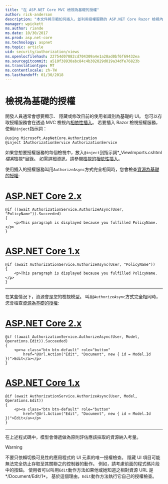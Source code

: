 ```yaml
---
title: "在 ASP.NET Core MVC 檢視為基礎的授權"
author: rick-anderson
description: "本文件將示範如何插入，並利用授權服務的 ASP.NET Core Razor 檢視內。"
manager: wpickett
ms.author: riande
ms.date: 10/30/2017
ms.prod: asp.net-core
ms.technology: aspnet
ms.topic: article
uid: security/authorization/views
ms.openlocfilehash: 22754d07882cd704309a4e1a28ad0bf6f69432ea
ms.sourcegitcommit: a510f38930abc84c4b302029d019a34dfe76823b
ms.translationtype: MT
ms.contentlocale: zh-TW
ms.lasthandoff: 01/30/2018
---
```

# <a name="view-based-authorization"></a>檢視為基礎的授權

開發人員通常會想要顯示、 隱藏或修改目前的使用者識別為基礎的 UI。 您可以存取授權服務會在透過 MVC 檢視內[相依性插入](xref:fundamentals/dependency-injection#fundamentals-dependency-injection)。 若要插入 Razor 檢視授權服務，使用`@inject`指示詞：

```cshtml
@using Microsoft.AspNetCore.Authorization
@inject IAuthorizationService AuthorizationService
```

如果您想要授權服務的每個檢視中，放入`@inject`到指示詞*_ViewImports.cshtml*檔案*檢視*目錄。 如需詳細資訊，請參閱[檢視的相依性插入](xref:mvc/views/dependency-injection)。

使用插入的授權服務叫用`AuthorizeAsync`方式完全相同時，您會檢查[資源為基礎的授權](xref:security/authorization/resourcebased#security-authorization-resource-based-imperative):

# <a name="aspnet-core-2xtabaspnetcore2x"></a>[ASP.NET Core 2.x](#tab/aspnetcore2x)

```cshtml
@if ((await AuthorizationService.AuthorizeAsync(User, "PolicyName")).Succeeded)
{
    <p>This paragraph is displayed because you fulfilled PolicyName.</p>
}
```

# <a name="aspnet-core-1xtabaspnetcore1x"></a>[ASP.NET Core 1.x](#tab/aspnetcore1x)

```cshtml
@if (await AuthorizationService.AuthorizeAsync(User, "PolicyName"))
{
    <p>This paragraph is displayed because you fulfilled PolicyName.</p>
}
```

---

在某些情況下，資源會是您的檢視模型。 叫用`AuthorizeAsync`方式完全相同時，您會檢查[資源為基礎的授權](xref:security/authorization/resourcebased#security-authorization-resource-based-imperative):

# <a name="aspnet-core-2xtabaspnetcore2x"></a>[ASP.NET Core 2.x](#tab/aspnetcore2x)

```cshtml
@if ((await AuthorizationService.AuthorizeAsync(User, Model, Operations.Edit)).Succeeded)
{
    <p><a class="btn btn-default" role="button"
        href="@Url.Action("Edit", "Document", new { id = Model.Id })">Edit</a></p>
}
```

# <a name="aspnet-core-1xtabaspnetcore1x"></a>[ASP.NET Core 1.x](#tab/aspnetcore1x)

```cshtml
@if (await AuthorizationService.AuthorizeAsync(User, Model, Operations.Edit))
{
    <p><a class="btn btn-default" role="button"
        href="@Url.Action("Edit", "Document", new { id = Model.Id })">Edit</a></p>
}
```

---

在上述程式碼中，模型會傳遞做為原則評估應該採取的資源納入考量。

> [!WARNING]
> 不要只依賴切換可見性的應用程式的 UI 元素的唯一授權檢查。 隱藏 UI 項目可能無法完全防止存取至其關聯之的控制器的動作。 例如，請考慮前面的程式碼片段中的按鈕。 使用者可以叫用`Edit`動作方法如果他或她知道之相對資源 URL 是*/Document/Edit/1*。 基於這個理由，`Edit`動作方法執行它自己的授權檢查。
